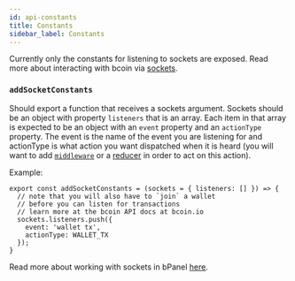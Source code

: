 ```yaml
---
id: api-constants
title: Constants
sidebar_label: Constants
---
```


Currently only the constants for listening to sockets are exposed. Read more about interacting with bcoin via [sockets](/docs/api-sockets.html).

### `addSocketConstants`
Should export a function that receives a sockets argument. Sockets should be an object with property `listeners` that is an array. Each item in that array is expected to be an object with an `event` property and an `actionType` property. The event is the name of the event you are listening for and actionType is what action you want dispatched when it is heard (you will want to add [`middleware`](/docs/api-middleware.html) or a [reducer](/docs/api-reducers.html) in order to act on this action).

Example:
```
export const addSocketConstants = (sockets = { listeners: [] }) => {
  // note that you will also have to `join` a wallet
  // before you can listen for transactions
  // learn more at the bcoin API docs at bcoin.io
  sockets.listeners.push({
    event: 'wallet tx',
    actionType: WALLET_TX
  });
}
```

Read more about working with sockets in bPanel [here](/docs/api-sockets.html).
